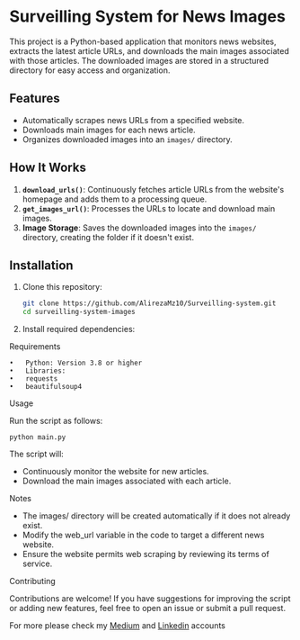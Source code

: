 # Surveilling System for News Images

This project is a Python-based application that monitors news websites, extracts the latest article URLs, and downloads the main images associated with those articles. The downloaded images are stored in a structured directory for easy access and organization.

## Features
- Automatically scrapes news URLs from a specified website.
- Downloads main images for each news article.
- Organizes downloaded images into an `images/` directory.

## How It Works
1. **`download_urls()`**: Continuously fetches article URLs from the website's homepage and adds them to a processing queue.
2. **`get_images_url()`**: Processes the URLs to locate and download main images.
3. **Image Storage**: Saves the downloaded images into the `images/` directory, creating the folder if it doesn't exist.

## Installation
1. Clone this repository:
   ```bash
   git clone https://github.com/AlirezaMz10/Surveilling-system.git
   cd surveilling-system-images
   
2. Install required dependencies:

Requirements

	•	Python: Version 3.8 or higher
	•	Libraries:
	•	requests
	•	beautifulsoup4

Usage

Run the script as follows:

``python main.py``


The script will:

 - Continuously monitor the website for new articles.
 - Download the main images associated with each article.

Notes

 - The images/ directory will be created automatically if it does not already exist.
 - Modify the web_url variable in the code to target a different news website.
 - Ensure the website permits web scraping by reviewing its terms of service.


Contributing

Contributions are welcome! If you have suggestions for improving the script or adding new features, feel free to open an issue or submit a pull request.

For more please check my <a href = "https://medium.com/@alirezapple/building-an-automated-news-monitoring-system-with-python-57ed3ff3f440">Medium</a> and <a href = "https://www.linkedin.com/pulse/building-automated-news-monitoring-system-python-alireza-malekzadeh-w8xif/">Linkedin</a> accounts